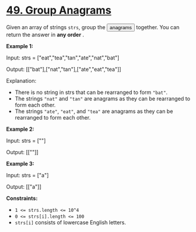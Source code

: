 # [49. Group Anagrams](https://leetcode.com/problems/group-anagrams/description/)

Given an array of strings `strs`, group the <button type="button" aria-haspopup="dialog" aria-expanded="false" aria-controls="radix-:rp:" data-state="closed" class="">anagrams</button> together. You can return the answer in **any order** .

**Example 1:** 

<div class="example-block">
Input: strs = ["eat","tea","tan","ate","nat","bat"]

Output: [["bat"],["nat","tan"],["ate","eat","tea"]]

Explanation:

- There is no string in strs that can be rearranged to form `"bat"`.
- The strings `"nat"` and `"tan"` are anagrams as they can be rearranged to form each other.
- The strings `"ate"`, `"eat"`, and `"tea"` are anagrams as they can be rearranged to form each other.

**Example 2:** 

<div class="example-block">
Input: strs = [""]

Output: [[""]]

**Example 3:** 

<div class="example-block">
Input: strs = ["a"]

Output: [["a"]]

**Constraints:** 

- `1 <= strs.length <= 10^4`
- `0 <= strs[i].length <= 100`
- `strs[i]` consists of lowercase English letters.